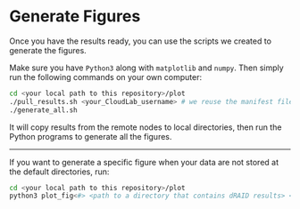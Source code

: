 # Generate Figures

Once you have the results ready, you can use the scripts we created to generate the figures.

Make sure you have `Python3` along with `matplotlib` and `numpy`. Then simply run the following commands on your own computer:
```Bash
cd <your local path to this repository>/plot
./pull_results.sh <your_CloudLab_username> # we reuse the manifest file under setup directory
./generate_all.sh
```
It will copy results from the remote nodes to local directories, then run the Python programs to generate all the figures.
___
If you want to generate a specific figure when your data are not stored at the default directories, run:
```Bash
cd <your local path to this repository>/plot
python3 plot_fig<#> <path to a directory that contains dRAID results> <path to a directory that contains SPDK results> <path to a directory that contains Linux results (only for FIO experiments)>
```